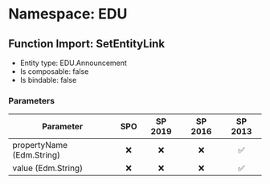 # Namespace: EDU

## Function Import: SetEntityLink

- Entity type: EDU.Announcement
- Is composable: false
- Is bindable: false

### Parameters

Parameter | SPO | SP 2019 | SP 2016 | SP 2013
----------|:---:|:-------:|:-------:|:-------:
propertyName (Edm.String) | ❌ | ❌ | ❌ | ✅
value (Edm.String) | ❌ | ❌ | ❌ | ✅